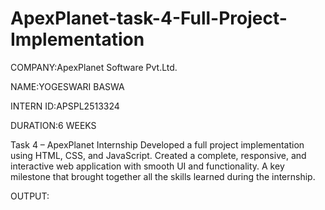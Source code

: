 # ApexPlanet-task-4-Full-Project-Implementation

COMPANY:ApexPlanet Software Pvt.Ltd.

NAME:YOGESWARI BASWA

INTERN ID:APSPL2513324

DURATION:6 WEEKS

Task 4 – ApexPlanet Internship
Developed a full project implementation using HTML, CSS, and JavaScript.
Created a complete, responsive, and interactive web application with smooth UI and functionality.
A key milestone that brought together all the skills learned during the internship.

OUTPUT:
